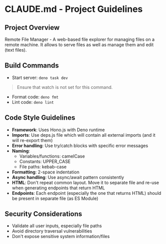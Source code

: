 # CLAUDE.md - Project Guidelines

## Project Overview

Remote File Manager - A web-based file explorer for managing files on a remote
machine. It allows to serve files as well as manage them and edit (text files).

## Build Commands

- Start server: `deno task dev`

> Ensure that watch is not set for this command.

- Format code: `deno fmt`
- Lint code: `deno lint`

## Code Style Guidelines

- **Framework**: Uses Hono.js with Deno runtime
- **Imports**: Use deps.js file which will contain all external imports (and it
  will re-export them)
- **Error handling**: Use try/catch blocks with specific error messages
- **Naming**:
  - Variables/functions: camelCase
  - Constants: UPPER_CASE
  - File paths: kebab-case
- **Formatting**: 2-space indentation
- **Async handling**: Use async/await pattern consistently
- **HTML**: Don't repeat common layout. Move it to separate file and re-use when
  generating endpoints that return HTML
- **Endpoints**: Each endpoint (especially the one that returns HTML) should be
  present in separate file (as ES Module)

## Security Considerations

- Validate all user inputs, especially file paths
- Avoid directory traversal vulnerabilities
- Don't expose sensitive system information/files
